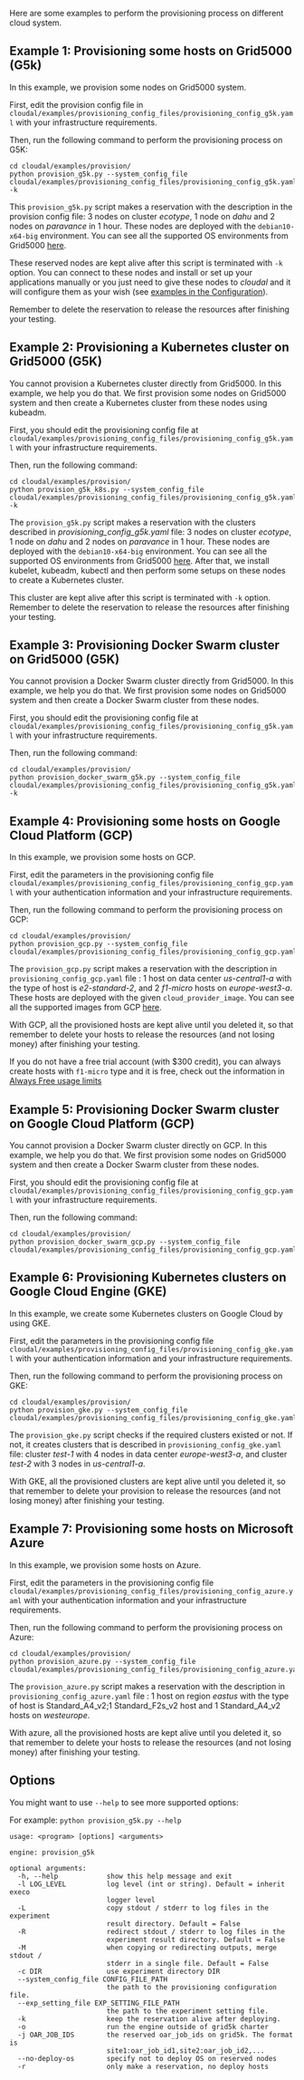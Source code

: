 Here are some examples to perform the provisioning process on different cloud system.

## Example 1: Provisioning some hosts on Grid5000 (G5k)
In this example, we provision some nodes on Grid5000 system.

First, edit the provision config file in `cloudal/examples/provisioning_config_files/provisioning_config_g5k.yaml` with your infrastructure requirements.

Then, run the following command to perform the provisioning process on G5K:
```
cd cloudal/examples/provision/
python provision_g5k.py --system_config_file cloudal/examples/provisioning_config_files/provisioning_config_g5k.yaml -k
```

This `provision_g5k.py` script makes a reservation with the description in the provision config file: 3 nodes on cluster *ecotype*, 1 node on *dahu* and 2 nodes on *paravance* in 1 hour. These nodes are deployed with the `debian10-x64-big` environment. You can see all the supported OS environments from Grid5000 [here](https://www.grid5000.fr/w/Advanced_Kadeploy#Search_and_deploy_an_existing_environment). 

These reserved nodes are kept alive after this script is terminated with `-k` option. You can connect to these nodes and install or set up your applications manually or you just need to give these nodes to _cloudal_ and it will configure them as your wish (see [examples in the Configuration](https://github.com/ntlinh16/cloudal/tree/master/examples/configuration)).

Remember to delete the reservation to release the resources after finishing your testing.

## Example 2: Provisioning a Kubernetes cluster on Grid5000 (G5K)

You cannot provision a Kubernetes cluster directly from Grid5000. In this example, we help you do that. We first provision some nodes on Grid5000 system and then create a Kubernetes cluster from these nodes using kubeadm.

First, you should edit the provisioning config file at `cloudal/examples/provisioning_config_files/provisioning_config_g5k.yaml` with your infrastructure requirements.

Then, run the following command:
```
cd cloudal/examples/provision/
python provision_g5k_k8s.py --system_config_file cloudal/examples/provisioning_config_files/provisioning_config_g5k.yaml -k
```

The `provision_g5k.py` script makes a reservation with the clusters described in _provisioning_config_g5k.yaml_ file: 3 nodes on cluster *ecotype*, 1 node on *dahu* and 2 nodes on *paravance* in 1 hour. These nodes are deployed with the `debian10-x64-big` environment. You can see all the supported OS environments from Grid5000 [here](https://www.grid5000.fr/w/Getting_Started#Deploying_nodes_with_Kadeploy). After that, we install kubelet, kubeadm, kubectl and then perform some setups on these nodes to create a Kubernetes cluster.

This cluster are kept alive after this script is terminated with `-k` option. Remember to delete the reservation to release the resources after finishing your testing.
## Example 3: Provisioning Docker Swarm cluster on Grid5000 (G5K)

You cannot provision a Docker Swarm cluster directly from Grid5000. In this example, we help you do that. We first provision some nodes on Grid5000 system and then create a Docker Swarm cluster from these nodes.

First, you should edit the provisioning config file at `cloudal/examples/provisioning_config_files/provisioning_config_g5k.yaml` with your infrastructure requirements.

Then, run the following command:
```
cd cloudal/examples/provision/
python provision_docker_swarm_g5k.py --system_config_file cloudal/examples/provisioning_config_files/provisioning_config_g5k.yaml -k
```
## Example 4: Provisioning some hosts on Google Cloud Platform (GCP)
In this example, we provision some hosts on GCP.

First, edit the parameters in the provisioning config file `cloudal/examples/provisioning_config_files/provisioning_config_gcp.yaml` with your authentication information and your infrastructure requirements.

Then, run the following command to perform the provisioning process on GCP:
```
cd cloudal/examples/provision/
python provision_gcp.py --system_config_file cloudal/examples/provisioning_config_files/provisioning_config_gcp.yaml
```

The `provision_gcp.py` script makes a reservation with the description in `provisioning_config_gcp.yaml` file : 1 host on data center _us-central1-a_ with the type of host is _e2-standard-2_, and 2 _f1-micro_ hosts on _europe-west3-a_. These hosts are deployed with the given `cloud_provider_image`. You can see all the supported images from GCP [here](https://cloud.google.com/compute/docs/images). 

With GCP, all the provisioned hosts are kept alive until you deleted it, so that remember to delete your hosts to release the resources (and not losing money) after finishing your testing.

If you do not have a free trial account (with $300 credit), you can always create hosts with `f1-micro` type and it is free, check out the information in [Always Free usage limits](https://cloud.google.com/free/docs/gcp-free-tier#always-free-usage-limits)

## Example 5: Provisioning Docker Swarm cluster on Google Cloud Platform (GCP)

You cannot provision a Docker Swarm cluster directly on GCP. In this example, we help you do that. We first provision some nodes on Grid5000 system and then create a Docker Swarm cluster from these nodes.

First, you should edit the provisioning config file at `cloudal/examples/provisioning_config_files/provisioning_config_gcp.yaml` with your infrastructure requirements.

Then, run the following command:
```
cd cloudal/examples/provision/
python provision_docker_swarm_gcp.py --system_config_file cloudal/examples/provisioning_config_files/provisioning_config_gcp.yaml
```

## Example 6: Provisioning Kubernetes clusters on Google Cloud Engine (GKE)
In this example, we create some Kubernetes clusters on Google Cloud by using GKE.

First, edit the parameters in the provisioning config file `cloudal/examples/provisioning_config_files/provisioning_config_gke.yaml` with your authentication information and your infrastructure requirements.

Then, run the following command to perform the provisioning process on GKE:
```
cd cloudal/examples/provision/
python provision_gke.py --system_config_file cloudal/examples/provisioning_config_files/provisioning_config_gke.yaml
```

The `provision_gke.py` script checks if the required clusters existed or not. If not, it creates clusters that is described in `provisioning_config_gke.yaml` file: cluster _test-1_ with 4 nodes in data center _europe-west3-a_, and cluster _test-2_ with 3 nodes in _us-central1-a_.

With GKE, all the provisioned clusters are kept alive until you deleted it, so that remember to delete your provision to release the resources (and not losing money) after finishing your testing.

## Example 7: Provisioning some hosts on Microsoft Azure
In this example, we provision some hosts on Azure.

First, edit the parameters in the provisioning config file `cloudal/examples/provisioning_config_files/provisioning_config_azure.yaml` with your authentication information and your infrastructure requirements.

Then, run the following command to perform the provisioning process on Azure:
```
cd cloudal/examples/provision/
python provision_azure.py --system_config_file cloudal/examples/provisioning_config_files/provisioning_config_azure.yaml
```

The `provision_azure.py` script makes a reservation with the description in `provisioning_config_azure.yaml` file : 1 host on region _eastus_ with the type of host is Standard_A4_v2;1 Standard_F2s_v2 host and 1 Standard_A4_v2 hosts on _westeurope_.

With azure, all the provisioned hosts are kept alive until you deleted it, so that remember to delete your hosts to release the resources (and not losing money) after finishing your testing.

## Options
You might want to use `--help` to see more supported options:

For example: `python provision_g5k.py --help`

```
usage: <program> [options] <arguments>

engine: provision_g5k

optional arguments:
  -h, --help            show this help message and exit
  -l LOG_LEVEL          log level (int or string). Default = inherit execo
                        logger level
  -L                    copy stdout / stderr to log files in the experiment
                        result directory. Default = False
  -R                    redirect stdout / stderr to log files in the
                        experiment result directory. Default = False
  -M                    when copying or redirecting outputs, merge stdout /
                        stderr in a single file. Default = False
  -c DIR                use experiment directory DIR
  --system_config_file CONFIG_FILE_PATH
                        the path to the provisioning configuration file.
  --exp_setting_file EXP_SETTING_FILE_PATH
                        the path to the experiment setting file.
  -k                    keep the reservation alive after deploying.
  -o                    run the engine outside of grid5k charter
  -j OAR_JOB_IDS        the reserved oar_job_ids on grid5k. The format is
                        site1:oar_job_id1,site2:oar_job_id2,...
  --no-deploy-os        specify not to deploy OS on reserved nodes
  -r                    only make a reservation, no deploy hosts
```